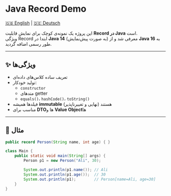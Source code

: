 # Java Record Demo


[🇬🇧 English](./README.md) | [🇩🇪 Deutsch](./README.de.md)

این پروژه یک نمونه‌ی کوچک برای نمایش قابلیت **Record در Java** است.  
ویژگی Record ابتدا در **Java 14** (به صورت پیش‌نمایش) معرفی شد و از **Java 16** به طور رسمی اضافه گردید.

---

## ✨ ویژگی‌ها
- تعریف ساده کلاس‌های داده‌ای
- تولید خودکار:
  - `constructor`
  - متدهای getter
  - `equals()`، `hashCode()`، `toString()`
- فیلدها همیشه **immutable** (نهایی و تغییرناپذیر) هستند
- مناسب برای **DTO**‌ها و **Value Object**‌ها

---

## 📌 مثال
```java
public record Person(String name, int age) { }

class Main {
    public static void main(String[] args) {
        Person p1 = new Person("Ali", 30);

        System.out.println(p1.name()); // Ali
        System.out.println(p1.age());  // 30
        System.out.println(p1);        // Person[name=Ali, age=30]
    }
}
